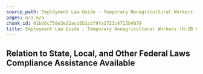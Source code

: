 ```yaml
---
source_path: Employment Law Guide - Temporary Nonagricultural Workers (H-2B Visas).md
pages: n/a-n/a
chunk_id: 01bd6c758e3e22acc6b1cbf9fa1723c4713b4879
title: Employment Law Guide - Temporary Nonagricultural Workers (H-2B Visas)
---
```

## Relation to State, Local, and Other Federal Laws Compliance Assistance Available
